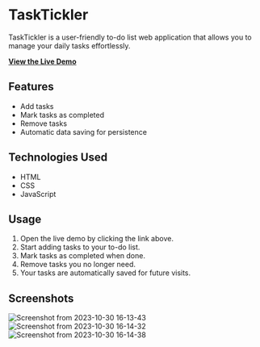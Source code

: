 # TaskTickler

TaskTickler is a user-friendly to-do list web application that allows you to manage your daily tasks effortlessly. 

**[View the Live Demo](https://rajmankar-8.github.io/TaskTickler/)**

## Features

- Add tasks
- Mark tasks as completed
- Remove tasks
- Automatic data saving for persistence

## Technologies Used

- HTML
- CSS
- JavaScript

## Usage

1. Open the live demo by clicking the link above.
2. Start adding tasks to your to-do list.
3. Mark tasks as completed when done.
4. Remove tasks you no longer need.
5. Your tasks are automatically saved for future visits.

## Screenshots
![Screenshot from 2023-10-30 16-13-43](https://github.com/RajMankar-8/TaskTickler/assets/136611351/633fa433-5b71-4921-ae44-c4d7c583c1f4)
![Screenshot from 2023-10-30 16-14-32](https://github.com/RajMankar-8/TaskTickler/assets/136611351/530ad0e6-beb7-4427-80dc-1c84931fa303)
![Screenshot from 2023-10-30 16-14-38](https://github.com/RajMankar-8/TaskTickler/assets/136611351/5bcaf8ca-6373-40db-a3a9-fd4bab75aa1e)
